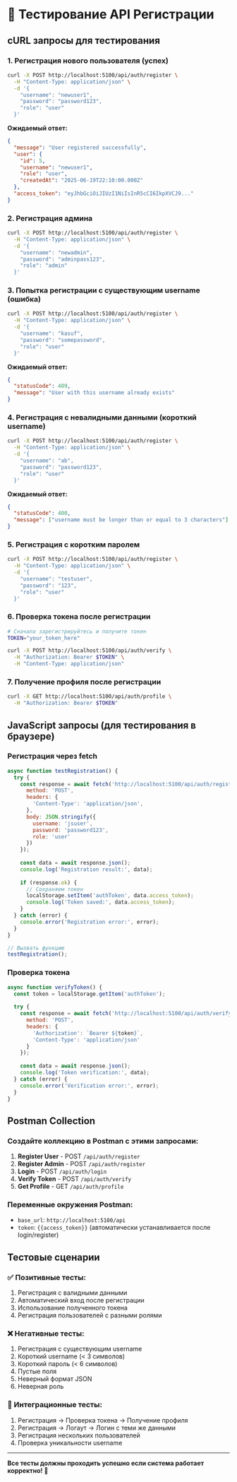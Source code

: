# 🧪 Тестирование API Регистрации

## cURL запросы для тестирования

### 1. Регистрация нового пользователя (успех)
```bash
curl -X POST http://localhost:5100/api/auth/register \
  -H "Content-Type: application/json" \
  -d '{
    "username": "newuser1",
    "password": "password123",
    "role": "user"
  }'
```
**Ожидаемый ответ:**
```json
{
  "message": "User registered successfully",
  "user": {
    "id": 5,
    "username": "newuser1",
    "role": "user",
    "createdAt": "2025-06-19T22:10:00.000Z"
  },
  "access_token": "eyJhbGciOiJIUzI1NiIsInR5cCI6IkpXVCJ9..."
}
```

### 2. Регистрация админа
```bash
curl -X POST http://localhost:5100/api/auth/register \
  -H "Content-Type: application/json" \
  -d '{
    "username": "newadmin",
    "password": "adminpass123",
    "role": "admin"
  }'
```

### 3. Попытка регистрации с существующим username (ошибка)
```bash
curl -X POST http://localhost:5100/api/auth/register \
  -H "Content-Type: application/json" \
  -d '{
    "username": "kasuf",
    "password": "somepassword",
    "role": "user"
  }'
```
**Ожидаемый ответ:**
```json
{
  "statusCode": 409,
  "message": "User with this username already exists"
}
```

### 4. Регистрация с невалидными данными (короткий username)
```bash
curl -X POST http://localhost:5100/api/auth/register \
  -H "Content-Type: application/json" \
  -d '{
    "username": "ab",
    "password": "password123",
    "role": "user"
  }'
```
**Ожидаемый ответ:**
```json
{
  "statusCode": 400,
  "message": ["username must be longer than or equal to 3 characters"]
}
```

### 5. Регистрация с коротким паролем
```bash
curl -X POST http://localhost:5100/api/auth/register \
  -H "Content-Type: application/json" \
  -d '{
    "username": "testuser",
    "password": "123",
    "role": "user"
  }'
```

### 6. Проверка токена после регистрации
```bash
# Сначала зарегистрируйтесь и получите токен
TOKEN="your_token_here"

curl -X POST http://localhost:5100/api/auth/verify \
  -H "Authorization: Bearer $TOKEN" \
  -H "Content-Type: application/json"
```

### 7. Получение профиля после регистрации
```bash
curl -X GET http://localhost:5100/api/auth/profile \
  -H "Authorization: Bearer $TOKEN"
```

## JavaScript запросы (для тестирования в браузере)

### Регистрация через fetch
```javascript
async function testRegistration() {
  try {
    const response = await fetch('http://localhost:5100/api/auth/register', {
      method: 'POST',
      headers: {
        'Content-Type': 'application/json',
      },
      body: JSON.stringify({
        username: 'jsuser',
        password: 'password123',
        role: 'user'
      })
    });
    
    const data = await response.json();
    console.log('Registration result:', data);
    
    if (response.ok) {
      // Сохраняем токен
      localStorage.setItem('authToken', data.access_token);
      console.log('Token saved:', data.access_token);
    }
  } catch (error) {
    console.error('Registration error:', error);
  }
}

// Вызвать функцию
testRegistration();
```

### Проверка токена
```javascript
async function verifyToken() {
  const token = localStorage.getItem('authToken');
  
  try {
    const response = await fetch('http://localhost:5100/api/auth/verify', {
      method: 'POST',
      headers: {
        'Authorization': `Bearer ${token}`,
        'Content-Type': 'application/json'
      }
    });
    
    const data = await response.json();
    console.log('Token verification:', data);
  } catch (error) {
    console.error('Verification error:', error);
  }
}
```

## Postman Collection

### Создайте коллекцию в Postman с этими запросами:

1. **Register User** - POST `/api/auth/register`
2. **Register Admin** - POST `/api/auth/register` 
3. **Login** - POST `/api/auth/login`
4. **Verify Token** - POST `/api/auth/verify`
5. **Get Profile** - GET `/api/auth/profile`

### Переменные окружения Postman:
- `base_url`: `http://localhost:5100/api`
- `token`: `{{access_token}}` (автоматически устанавливается после login/register)

## Тестовые сценарии

### ✅ Позитивные тесты:
1. Регистрация с валидными данными
2. Автоматический вход после регистрации
3. Использование полученного токена
4. Регистрация пользователей с разными ролями

### ❌ Негативные тесты:
1. Регистрация с существующим username
2. Короткий username (< 3 символов)
3. Короткий пароль (< 6 символов)
4. Пустые поля
5. Неверный формат JSON
6. Неверная роль

### 🔄 Интеграционные тесты:
1. Регистрация → Проверка токена → Получение профиля
2. Регистрация → Логаут → Логин с теми же данными
3. Регистрация нескольких пользователей
4. Проверка уникальности username

---

**Все тесты должны проходить успешно если система работает корректно! 🎉**
